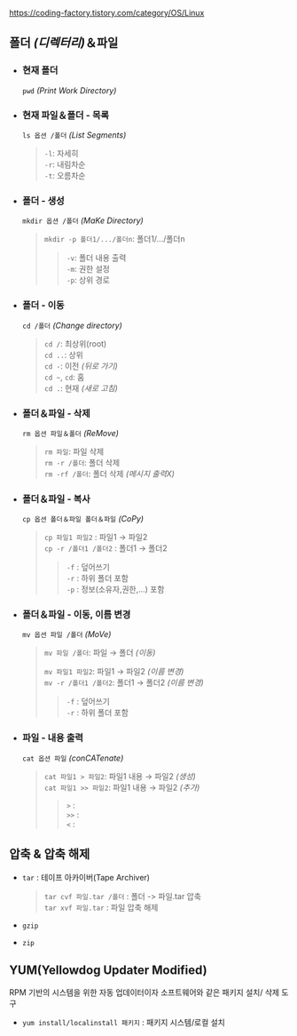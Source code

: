 https://coding-factory.tistory.com/category/OS/Linux

## 폴더 *(디렉터리)*＆파일

+ ### 현재 폴더
  ``pwd`` *(Print Work Directory)*

+ ### 현재 파일＆폴더 - 목록
  ``ls 옵션 /폴더`` *(List Segments)*

    >``-l``: 자세히<br>
    ``-r``: 내림차순<br>
    ``-t``: 오름차순

+ ### 폴더 -  생성
  ``mkdir 옵션 /폴더`` *(MaKe Directory)*

    >``mkdir -p 폴더1/.../폴더n``: 폴더1/.../폴더n
    >>``-v``: 폴더 내용 출력<br>
    ``-m``: 권한 설정<br>
    ``-p``: 상위 경로<br>
  
+ ### 폴더 - 이동
  ``cd /폴더`` *(Change directory)*

    >``cd /``: 최상위(root)<br>
    ``cd ..``: 상위<br>
    ``cd -``: 이전 *(뒤로 가기)*<br>
    ``cd ~``, ``cd``: 홈<br>
    ``cd .``: 현재 *(새로 고침)*

+ ### 폴더＆파일 - 삭제
  ``rm 옵션 파일＆폴더`` *(ReMove)*

    >``rm 파일``: 파일 삭제<br>
    ``rm -r /폴더``: 폴더 삭제<br>
    ``rm -rf /폴더``: 폴더 삭제 *(메시지 출력X)*
  
+ ### 폴더＆파일 - 복사
  ``cp 옵션 폴더＆파일 폴더＆파일`` *(CoPy)*

    >``cp 파일1 파일2`` : 파일1 → 파일2<br>
    ``cp -r /폴더1 /폴더2`` : 폴더1 → 폴더2
    >>``-f`` : 덮어쓰기<br>
    ``-r`` : 하위 폴더 포함<br>
    ``-p`` : 정보(소유자,권한,...) 포함<br>
  
+ ### 폴더＆파일 - 이동, 이름 변경
  ``mv 옵션 파일 /폴더`` *(MoVe)*

    >``mv 파일 /폴더``: 파일 → 폴더 *(이동)*
    >
    >``mv 파일1 파일2``: 파일1 → 파일2 *(이름 변경)*<br>
    ``mv -r /폴더1 /폴더2``: 폴더1 → 폴더2 *(이름 변경)*<br>
    >>``-f`` : 덮어쓰기<br>
    ``-r`` : 하위 폴더 포함<br>

+ ### 파일 - 내용 출력 
  ``cat 옵션 파일`` *(conCATenate)*
    >``cat 파일1 > 파일2``: 파일1 내용 → 파일2 *(생성)*<br>
    ``cat 파일1 >> 파일2``: 파일1 내용 → 파일2 *(추가)*
    >>``>`` : <br>
    ``>>`` : <br>
    ``<`` : 

## 압축 & 압축 해제
+ ``tar`` : 테이프 아카이버(Tape Archiver)
    >``tar cvf 파일.tar /폴더`` : 폴더 -> 파일.tar 압축<br>
    ``tar xvf 파일.tar`` : 파일 압축 해제


+ ``gzip``
+ ``zip``


## YUM(Yellowdog Updater Modified)
RPM 기반의 시스템을 위한 자동 업데이터이자 소프트웨어와 같은 패키지 설치/ 삭제 도구
+ ``yum install/localinstall 패키지`` : 패키지 시스템/로컬 설치